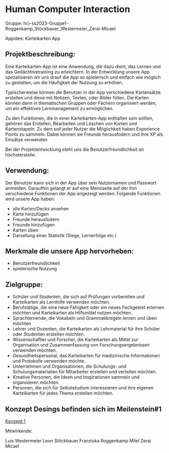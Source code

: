 
# Human Computer Interaction 
Gruppe: hci-ss2023-Gruppe1-Roggenkamp_Stöckbauer_Westermeier_Zerai-Micael

Appidee: Karteikarten App

## Projektbeschreibung: 

Eine Karteikarten-App ist eine Anwendung, die dazu dient, das Lernen und das Gedächtnistraining zu erleichtern. In der Entwicklung unsere App spezalisieren wir uns drauf die App so spielerisch und einfach wie möglich zu gestalten, um die Häufigkeit der Nutzung zu erhöhen.

Typischerweise können die Benutzer in der App verschiedene Kartensätze erstellen und diese mit Notizen, Texten, oder Bilder füllen. Die Karten können dann in thematischen Gruppen oder Fächern organisiert werden, um ein effektives Lernmanagement zu ermöglichen.

Zu den Funktionen, die in einer Karteikarten-App enthalten sein sollten, gehören das Erstellen, Bearbeiten und Löschen von Karten und Kartenstapeln. Zu dem soll jeder Nutzer die Möglichkeit haben Experience Points zu sammeln. Dabei können sie Freunde herausfodern und ihre XP als Einsätze verwenden

Bei der Projektentwicklung steht uns die Benutzerfreundlichkeit an höchsterstelle.

## Verwendung: 

Der Benutzer kann sich in der App über sein Nutzernamen und Passwort anmelden. 
Daraufhin gelangt er auf eine Menüseite auf der ihm verschiedene Funktionen der App angezeigt werden: 
Folgende Funktionen wird unsere App haben: 
- alle Karten/Decks ansehen
- Karte hinzufügen
- Freunde herausfodern 
- Freunde hinzufügen
- Karten üben
- Darsellung einer Statistik (Siege, Lernerfolge etc.)


## Merkmale die unsere App hervorheben: 

- Benutzerfreundlichkeit
- spielerische Nutzung


## Zielgruppe: 
- Schüler und Studenten, die sich auf Prüfungen vorbereiten und Karteikarten als Lernhilfe verwenden möchten.
- Berufstätige, die eine neue Fähigkeit oder ein neues Fachgebiet erlernen möchten und Karteikarten als Hilfsmittel nutzen möchten.
- Sprachlernende, die Vokabeln und Grammatikregeln lernen und üben möchten
- Lehrer und Dozenten, die Karteikarten als Lehrmaterial für ihre Schüler oder Studenten erstellen möchten.
- Wissenschaftler und Forscher, die Karteikarten als Mittel zur Organisation und Zusammenfassung von Forschungsergebnissen verwenden 	  möchten.
- Gesundheitspersonal, das Karteikarten für medizinische Informationen und Protokolle verwenden möchte.
- Unternehmen und Organisationen, die Schulungs- und Schulungsmaterialien für Mitarbeiter erstellen und verteilen möchten.
- Kreative Personen, die Ideen und Inspirationen sammeln und organisieren möchten.
- Personen, die sich für Selbststudium interessieren und ihre eigenen Karteikarten für jedes Thema erstellen möchten.


## Konzept Desings befinden sich im Meilenstein#1
[Konzept 1](https://code.fbi.h-da.de/hci_ss2023_parent/hci-ss2023/hci-ss2023-Gruppe1-Roggenkamp_Stockbauer_Westermeier_Zerai-Micael/-/blob/8d35b78034d0eacee0502e79c9e4c08384225a05/Meilenstein%20%231/2023-04-27-DesignLeon.pdf)

Mitwirkende: 

Luis Westermeier
Leon Stöckbauer
Franziska Roggenkamp
Milel Zerai Micael 
